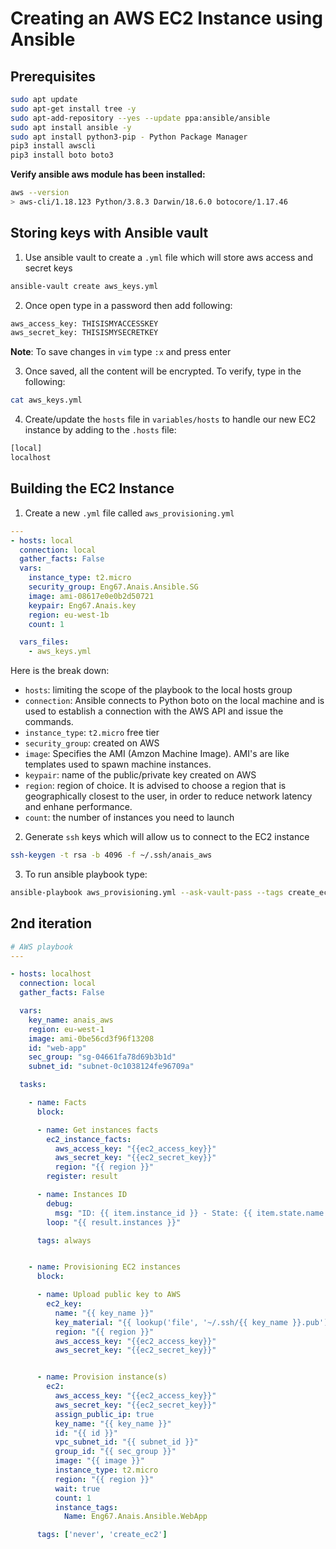 # Creating an AWS EC2 Instance using Ansible

## Prerequisites
```bash
sudo apt update
sudo apt-get install tree -y 
sudo apt-add-repository --yes --update ppa:ansible/ansible
sudo apt install ansible -y
sudo apt install python3-pip - Python Package Manager
pip3 install awscli 
pip3 install boto boto3
```

**Verify ansible aws module has been installed:**
```bash
aws --version
> aws-cli/1.18.123 Python/3.8.3 Darwin/18.6.0 botocore/1.17.46
```

## Storing keys with Ansible vault
1. Use ansible vault to create a `.yml` file which will store aws access and secret keys
```bash
ansible-vault create aws_keys.yml
```

2. Once open type in a password then add following:
```bash
aws_access_key: THISISMYACCESSKEY
aws_secret_key: THISISMYSECRETKEY
```

**Note**: To save changes in `vim` type `:x` and press enter

3. Once saved, all the content will be encrypted. To verify, type in the following:
```bash
cat aws_keys.yml
```

4. Create/update the `hosts` file in `variables/hosts` to handle our new EC2 instance by adding to the `.hosts` file:
```bash
[local]
localhost
```

## Building the EC2 Instance 
1. Create a new `.yml` file called `aws_provisioning.yml`
```yaml
---
- hosts: local
  connection: local
  gather_facts: False
  vars:
    instance_type: t2.micro
    security_group: Eng67.Anais.Ansible.SG
    image: ami-08617e0e0b2d50721
    keypair: Eng67.Anais.key
    region: eu-west-1b
    count: 1

  vars_files:
    - aws_keys.yml
```

Here is the break down:
- `hosts`: limiting the scope of the playbook to the local hosts group
- `connection`: Ansible connects to Python boto on the local machine and is used to establish a connection with the AWS API and issue the commands. 
- `instance_type`: `t2.micro` free tier
- `security_group`: created on AWS
- `image`: Specifies the AMI (Amzon Machine Image). AMI's are like templates used to spawn machine instances.
- `keypair`: name of the public/private key created on AWS
- `region`: region of choice. It is advised to choose a region that is geographically closest to the user, in order to reduce network latency and enhane performance.
- `count`: the number of instances you need to launch

2. Generate `ssh` keys which will allow us to connect to the EC2 instance
```bash
ssh-keygen -t rsa -b 4096 -f ~/.ssh/anais_aws
```

3. To run ansible playbook type:
```bash
ansible-playbook aws_provisioning.yml --ask-vault-pass --tags create_ec2
```

## 2nd iteration
```yaml
# AWS playbook
---

- hosts: localhost
  connection: local
  gather_facts: False

  vars:
    key_name: anais_aws
    region: eu-west-1
    image: ami-0be56cd3f96f13208
    id: "web-app"
    sec_group: "sg-04661fa78d69b3b1d"
    subnet_id: "subnet-0c1038124fe96709a"

  tasks:

    - name: Facts
      block:

      - name: Get instances facts
        ec2_instance_facts:
          aws_access_key: "{{ec2_access_key}}"
          aws_secret_key: "{{ec2_secret_key}}"
          region: "{{ region }}"
        register: result

      - name: Instances ID
        debug:
          msg: "ID: {{ item.instance_id }} - State: {{ item.state.name }} - Public DNS: {{ item.public_dns_name }}"
        loop: "{{ result.instances }}"

      tags: always


    - name: Provisioning EC2 instances
      block:

      - name: Upload public key to AWS
        ec2_key:
          name: "{{ key_name }}"
          key_material: "{{ lookup('file', '~/.ssh/{{ key_name }}.pub') }}"
          region: "{{ region }}"
          aws_access_key: "{{ec2_access_key}}"
          aws_secret_key: "{{ec2_secret_key}}"


      - name: Provision instance(s)
        ec2:
          aws_access_key: "{{ec2_access_key}}"
          aws_secret_key: "{{ec2_secret_key}}"
          assign_public_ip: true
          key_name: "{{ key_name }}"
          id: "{{ id }}"
          vpc_subnet_id: "{{ subnet_id }}"
          group_id: "{{ sec_group }}"
          image: "{{ image }}"
          instance_type: t2.micro
          region: "{{ region }}"
          wait: true
          count: 1
          instance_tags:
            Name: Eng67.Anais.Ansible.WebApp

      tags: ['never', 'create_ec2']
```


